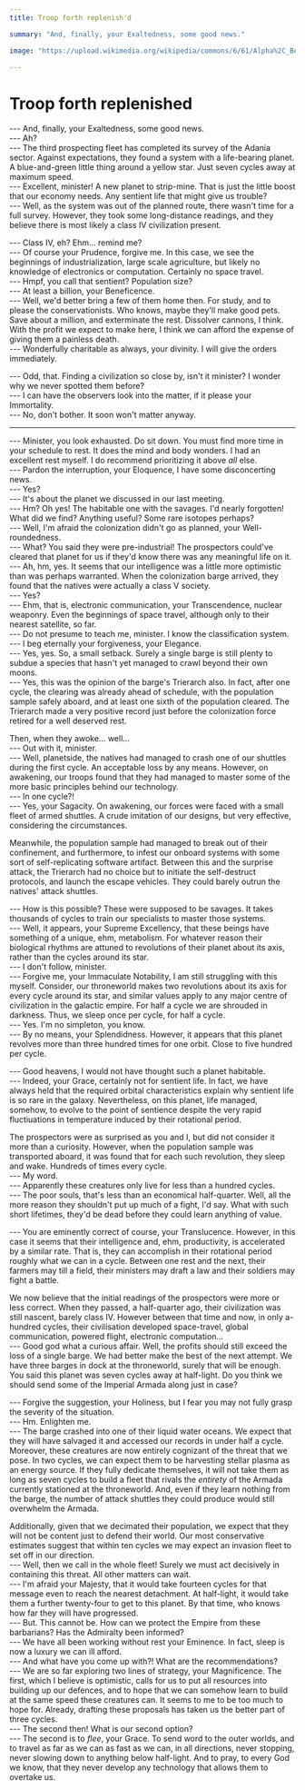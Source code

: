 ```yaml
---
title: Troop forth replenish'd

summary: "And, finally, your Exaltedness, some good news."

image: "https://upload.wikimedia.org/wikipedia/commons/6/61/Alpha%2C_Beta_and_Proxima_Centauri_%281%29.jpg"

---
```


# Troop forth replenished 

--- And, finally, your Exaltedness, some good news. <br/>
--- Ah? <br/>
--- The third prospecting fleet has completed its survey of the Adania sector. Against expectations, they found a system with a life-bearing planet. A blue-and-green little thing around a yellow star. Just seven cycles away at maximum speed.<br/>
--- Excellent, minister! A new planet to strip-mine. That is just the little boost that our economy needs. Any sentient life that might give us trouble?<br/>
--- Well, as the system was out of the planned route, there wasn't time for a full survey. However, they took some long-distance readings, and they believe there is most likely a class IV civilization present.<br/>

--- Class IV, eh? Ehm... remind me?<br/>
--- Of course your Prudence, forgive me. In this case, we see the beginnings of industrialization, large scale agriculture, but likely no knowledge of electronics or computation. Certainly no space travel.<br/>
--- Hmpf, you call that sentient? Population size?<br/>
--- At least a billion, your Beneficence.<br/>
--- Well, we'd better bring a few of them home then. For study, and to please the conservationists. Who knows, maybe they'll make good pets. Save about a million, and exterminate the rest. Dissolver cannons, I think. With the profit we expect to make here, I think we can afford the expense of giving them a painless death.<br/>
--- Wonderfully charitable as always, your divinity. I will give the orders immediately.

--- Odd, that. Finding a civilization so close by, isn't it minister? I wonder why we never spotted them before?<br/>
--- I can have the observers look into the matter, if it please your Immortality.<br/>
--- No, don't bother. It soon won't matter anyway.

***

--- Minister, you look exhausted. Do sit down. You must find more time in your schedule to rest. It does the mind and body wonders. I had an excellent rest myself. I do recommend prioritizing it above _all_ else.<br/>
--- Pardon the interruption, your Eloquence, I have some disconcerting news.<br/>
--- Yes?<br/>
--- It's about the planet we discussed in our last meeting.<br/>
--- Hm? Oh yes! The habitable one with the savages. I'd nearly forgotten! What did we find? Anything useful? Some rare isotopes perhaps?<br/>
--- Well, I'm afraid the colonization didn't go as planned, your Well-roundedness.<br/>
--- What? You said they were pre-industrial! The prospectors could've cleared that planet for us if they'd know there was any meaningful life on it.<br/>
--- Ah, hm, yes. It seems that our intelligence was a little more optimistic than was perhaps warranted. When the colonization barge arrived, they found that the natives were actually a class V society.<br/>
--- Yes?<br/>
--- Ehm, that is, electronic communication, your Transcendence, nuclear weaponry. Even the beginnings of space travel, although only to their nearest satellite, so far.<br/>
--- Do not presume to teach me, minister. I know the classification system.<br/>
--- I beg eternally your forgiveness, your Elegance.<br/>
--- Yes, yes. So, a small setback. Surely a single barge is still plenty to subdue a species that hasn't yet managed to crawl beyond their own moons.<br/>
--- Yes, this was the opinion of the barge's Trierarch also. In fact, after one cycle, the clearing was already ahead of schedule, with the population sample safely aboard, and at least one sixth of the population cleared. The Trierarch made a very positive record just before the colonization force retired for a well deserved rest.

Then, when they awoke&hellip; well&hellip;<br/>
--- Out with it, minister.<br/>
--- Well, planetside, the natives had managed to crash one of our shuttles during the first cycle. An acceptable loss by any means. However, on awakening, our troops found that they had managed to master  some of the more basic principles behind our technology. <br/>
--- In one cycle?! <br/>
--- Yes, your Sagacity. On awakening, our forces were faced with a small fleet of armed shuttles. A crude imitation of our designs, but very effective, considering the circumstances.

Meanwhile, the population sample had managed to break out of their confinement, and furthermore, to infest our onboard systems with some sort of self-replicating software artifact. Between this and the surprise attack, the Trierarch had no choice but to initiate the self-destruct protocols, and launch the escape vehicles. They could barely outrun the natives' attack shuttles.

--- How is this possible? These were supposed to be savages. It takes thousands of cycles to train our specialists to master those systems.<br/>
--- Well, it appears, your Supreme Excellency, that these beings have something of a unique, ehm, metabolism. For whatever reason their biological rhythms are attuned to revolutions of their planet about its axis, rather than the cycles around its star.<br/>
--- I don't follow, minister.<br/>
--- Forgive me, your Immaculate Notability, I am still struggling with this myself. Consider, our throneworld makes two revolutions about its axis for every cycle around its star, and similar values apply to any major centre of civilization in the galactic empire. For half a cycle we are shrouded in darkness. Thus, we sleep once per cycle, for half a cycle. <br/>
--- Yes. I'm no simpleton, you know.<br/>
--- By no means, your Splendidness. However,  it appears that this planet revolves more than three hundred times for one orbit. Close to five hundred per cycle.

--- Good heavens, I would not have thought such a planet habitable.<br/>
--- Indeed, your Grace, certainly not for sentient life. In fact, we have always held that the required orbital characteristics explain why sentient life is so rare in the galaxy. Nevertheless, on this planet, life managed, somehow, to evolve to the point of sentience despite the very rapid fluctiuations in temperature induced by their rotational period.

The prospectors were as surprised as you and I, but did not consider it more than a curiosity. However, when the population sample was transported aboard, it was found that for each such revolution, they sleep and wake. Hundreds of times every cycle.<br/>
--- My word.<br/>
--- Apparently these creatures only live for less than a hundred cycles. <br/>
--- The poor souls, that's less than an economical half-quarter. Well, all the more reason they shouldn't put up much of a fight, I'd say. What with such short lifetimes, they'd be dead before they could learn anything of value.

--- You are eminently correct of course, your Translucence. However, in this case it seems that their intelligence and, ehm, productivity, is accelerated by a similar rate. That is, they can accomplish in their rotational period roughly what we can in a cycle. Between one rest and the next, their farmers may till a field, their ministers may draft a law and their soldiers may fight a battle. 

We now believe that the initial readings of the prospectors were more or less correct. When they passed, a half-quarter ago, their civilization was still nascent, barely class IV. However between that time and now, in only a-hundred cycles, their civilisation developed space-travel, global communication, powered flight, electronic computation&hellip;<br/>
--- Good god what a curious affair. Well, the profits should still exceed the loss of a single barge. We had better make the best of the next attempt. We have three barges in dock at the throneworld, surely that will be enough. You said this planet was seven cycles away at half-light. Do you think we should send some of the Imperial Armada along just in case?

--- Forgive the suggestion, your Holiness, but I fear you may not fully grasp the severity of the situation. <br/>
--- Hm. Enlighten me.<br/>
--- The barge crashed into one of their liquid water oceans. We expect that they will have salvaged it and accessed our records in under half a cycle. Moreover, these creatures are now entirely cognizant of the threat that we pose. In two cycles, we can expect them to be harvesting stellar plasma as an energy source. If they fully dedicate themselves, it will not take them as long as seven cycles to build a fleet that rivals the _entirety_ of the Armada currently stationed at the throneworld. And, even if they learn nothing from the barge, the number of attack shuttles they could produce would still overwhelm the Armada.

Additionally, given that we decimated their population, we expect that they will not be content just to defend their world. Our most conservative estimates suggest that within ten cycles we may expect an invasion fleet to set off in our direction.<br/>
--- Well, then we call in the whole fleet! Surely we must act decisively in containing this threat. All other matters can wait.<br/>
--- I'm afraid your Majesty, that it would take fourteen cycles for that message even to reach the nearest detachment. At half-light, it would take them a further twenty-four to get to this planet. By that time, who knows how far they will have progressed.<br/>
--- But. This cannot be. How can we protect the Empire from these barbarians? Has the Admiralty been informed?<br/>
--- We have all been working without rest your Eminence. In fact, sleep is now a luxury we can ill afford.<br/>
--- And what have you come up with?! What are the recommendations?<br/>
--- We are so far exploring two lines of strategy, your Magnificence. The first, which I believe is optimistic, calls for us to put all resources into building up our defences, and to hope that we can somehow learn to build at the same speed these creatures can. It seems to me to be too much to hope for. Already, drafting these proposals has taken us the better part of three cycles.<br/>
--- The second then! What is our second option?<br/>
--- The second is to _flee_, your Grace. To send word to the outer worlds, and to travel as far as we can as fast as we can, in all directions, never stopping, never slowing down to anything below half-light. And to pray, to every God we know, that they never develop any technology that allows them to overtake us.



